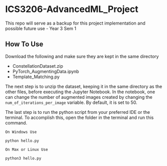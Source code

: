 
# ICS3206-AdvancedML_Project
This repo will serve as a backup for this project implementation and possible future use - Year 3 Sem 1

## How To Use
Download the following and make sure they are kept in the same directory
- ConstellationDataset.zip
- PyTorch_AugmentingData.ipynb
- Template_Matching.py

The next step is to unzip the dataset, keeping it in the same directory as the other files, before executing the Jupyter Notebook. In the notebook, one can change the number of augmented images created by changing the `num_of_iterations_per_image` variable. By default, it is set to 50.

The last step is to run the python script from your preferred IDE or the terminal.
To accomplish this, open the folder in the terminal and run this command.

`On Windows Use`
```
python hello.py
```
`On Max or Linux Use`
```
python3 hello.py
```
